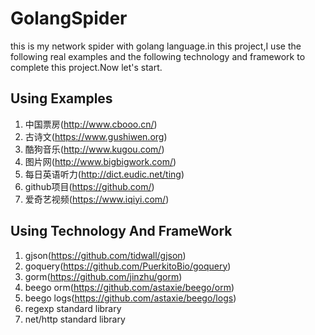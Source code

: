 # GolangSpider
this is my network spider with golang language.in this project,I use the following  real examples and  the following technology  and 
framework to complete this project.Now let's start.

## Using Examples ##
1. 中国票房(http://www.cbooo.cn/)
2. 古诗文(https://www.gushiwen.org)
3. 酷狗音乐(http://www.kugou.com/)
4. 图片网(http://www.bigbigwork.com/)
5. 每日英语听力(http://dict.eudic.net/ting)
6. github项目(https://github.com/)
7. 爱奇艺视频(https://www.iqiyi.com/)

## Using Technology And FrameWork ##
1. gjson(https://github.com/tidwall/gjson)
2. goquery(https://github.com/PuerkitoBio/goquery)
3. gorm(https://github.com/jinzhu/gorm)
4. beego orm(https://github.com/astaxie/beego/orm)
5. beego logs(https://github.com/astaxie/beego/logs)
6. regexp   standard library
7. net/http  standard library
